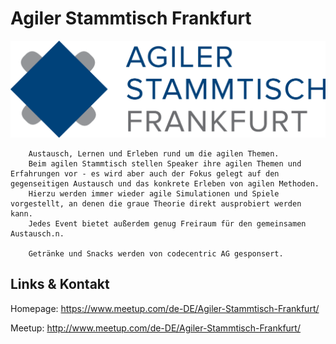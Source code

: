 # Agiler Stammtisch Frankfurt
![Agiler Stammtisch Frankfurt](./agilerstammtischffm.logo.png)


        Austausch, Lernen und Erleben rund um die agilen Themen. 
        Beim agilen Stammtisch stellen Speaker ihre agilen Themen und Erfahrungen vor - es wird aber auch der Fokus gelegt auf den gegenseitigen Austausch und das konkrete Erleben von agilen Methoden. 
        Hierzu werden immer wieder agile Simulationen und Spiele vorgestellt, an denen die graue Theorie direkt ausprobiert werden kann. 
        Jedes Event bietet außerdem genug Freiraum für den gemeinsamen Austausch.n.

        Getränke und Snacks werden von codecentric AG gesponsert.
    

## Links &amp; Kontakt

Homepage: <https://www.meetup.com/de-DE/Agiler-Stammtisch-Frankfurt/>

Meetup: <http://www.meetup.com/de-DE/Agiler-Stammtisch-Frankfurt/>










